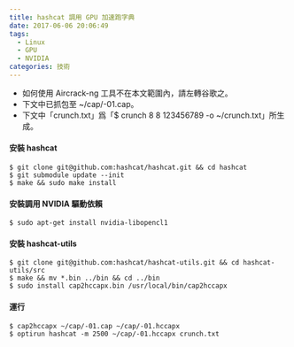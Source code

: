 ```yaml
---
title: hashcat 調用 GPU 加速跑字典
date: 2017-06-06 20:06:49
tags:
  - Linux
  - GPU
  - NVIDIA
categories: 技術
---
```


* 如何使用 Aircrack-ng 工具不在本文範圍內，請左轉谷歌之。
* 下文中已抓包至 ~/cap/-01.cap。
* 下文中「crunch.txt」爲「$ crunch 8 8 123456789 -o ~/crunch.txt」所生成。

#### 安裝 hashcat
```
$ git clone git@github.com:hashcat/hashcat.git && cd hashcat
$ git submodule update --init
$ make && sudo make install
```

#### 安裝調用 NVIDIA 驅動依賴
```
$ sudo apt-get install nvidia-libopencl1
```

#### 安裝 hashcat-utils
```
$ git clone git@github.com:hashcat/hashcat-utils.git && cd hashcat-utils/src
$ make && mv *.bin ../bin && cd ../bin
$ sudo install cap2hccapx.bin /usr/local/bin/cap2hccapx
```

#### 運行
```
$ cap2hccapx ~/cap/-01.cap ~/cap/-01.hccapx
$ optirun hashcat -m 2500 ~/cap/-01.hccapx crunch.txt
```
